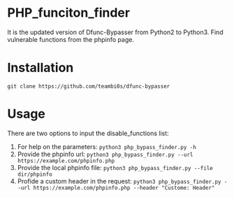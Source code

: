 # PHP_funciton_finder
It is the updated version of Dfunc-Bypasser from Python2 to Python3. Find vulnerable functions from the phpinfo page.

# Installation

`git clone https://github.com/teambi0s/dfunc-bypasser`

# Usage

There are two options to input the disable_functions list:

1. For help on the parameters: `python3 php_bypass_finder.py -h`
2. Provide the phpinfo url: `python3 php_bypass_finder.py --url https://example.com/phpinfo.php`
3. Provide the local phpinfo file: `python3 php_bypass_finder.py --file dir/phpinfo`
4. Profide a custom header in the request: `python3 php_bypass_finder.py --url https://example.com/phpinfo.php --header "Custome: Header"`
